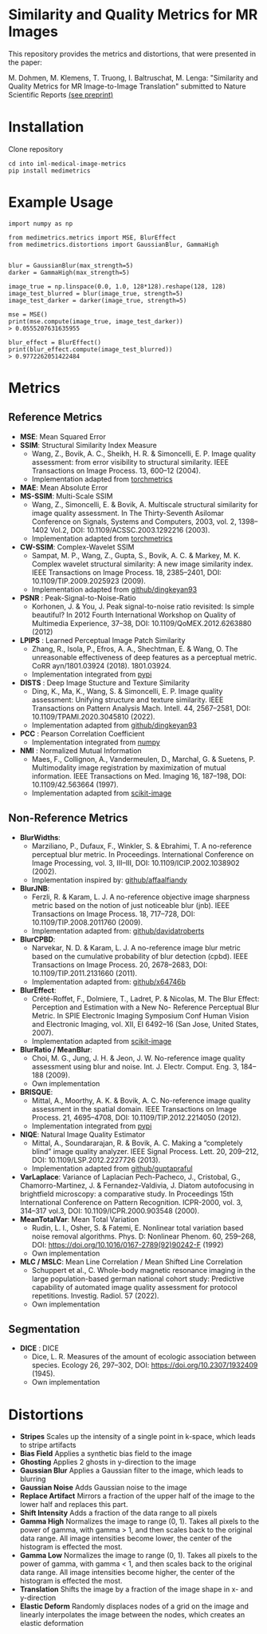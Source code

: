 # Similarity and Quality Metrics for MR Images

This repository provides the metrics and distortions, that were presented in the paper:

M. Dohmen, M. Klemens, T. Truong, I. Baltruschat, M. Lenga: "Similarity and Quality Metrics for MR Image-to-Image Translation"
submitted to Nature Scientific Reports
[(see preprint)](https://arxiv.org/abs/2405.08431)

# Installation

Clone repository

```
cd into iml-medical-image-metrics
pip install medimetrics
```

# Example Usage

```
import numpy as np

from medimetrics.metrics import MSE, BlurEffect
from medimetrics.distortions import GaussianBlur, GammaHigh


blur = GaussianBlur(max_strength=5)
darker = GammaHigh(max_strength=5)

image_true = np.linspace(0.0, 1.0, 128*128).reshape(128, 128)
image_test_blurred = blur(image_true, strength=5)
image_test_darker = darker(image_true, strength=5)

mse = MSE()
print(mse.compute(image_true, image_test_darker))
> 0.0555207631635955

blur_effect = BlurEffect()
print(blur_effect.compute(image_test_blurred))
> 0.9772262051422484

```

# Metrics

## Reference Metrics

- __MSE__: Mean Squared Error
- __SSIM__: Structural Similarity Index Measure
  - Wang, Z., Bovik, A. C., Sheikh, H. R. & Simoncelli, E. P. Image quality assessment: from error visibility to structural
    similarity. IEEE Transactions on Image Process. 13, 600–12 (2004).
  - Implementation adapted from [torchmetrics](https://lightning.ai/docs/torchmetrics/stable/image/structural__similarity.html)
- __MAE__: Mean Absolute Error
- __MS-SSIM__: Multi-Scale SSIM
  - Wang, Z., Simoncelli, E. & Bovik, A. Multiscale structural similarity for image quality assessment. In The Thirty-Seventh Asilomar Conference on Signals, Systems and Computers, 2003, vol. 2, 1398–1402 Vol.2, DOI: 10.1109/ACSSC.2003.1292216 (2003).
  - Implementation adapted from [torchmetrics](https://lightning.ai/docs/torchmetrics/stable/image/multi__scale__structural__similarity.html)
- __CW-SSIM__: Complex-Wavelet SSIM
  - Sampat, M. P., Wang, Z., Gupta, S., Bovik, A. C. & Markey, M. K. Complex wavelet structural similarity: A new image
    similarity index. IEEE Transactions on Image Process. 18, 2385–2401, DOI: 10.1109/TIP.2009.2025923 (2009).
  - Implementation adapted from [github/dingkeyan93](https://github.com/dingkeyan93/IQA-optimization/blob/master/IQA_pytorch/CW_SSIM.py)
- __PSNR__ : Peak-Signal-to-Noise-Ratio
  - Korhonen, J. & You, J. Peak signal-to-noise ratio revisited: Is simple beautiful? In 2012 Fourth International Workshop on Quality of Multimedia Experience, 37–38, DOI: 10.1109/QoMEX.2012.6263880 (2012)
- __LPIPS__ : Learned Perceptual Image Patch Similarity
  - Zhang, R., Isola, P., Efros, A. A., Shechtman, E. & Wang, O. The unreasonable effectiveness of deep features as a
    perceptual metric. CoRR ayn/1801.03924 (2018). 1801.03924.
  - Implementation integrated from [pypi](https://pypi.org/project/lpips/)
- __DISTS__ : Deep Image Stucture and Texture Similarity
  - Ding, K., Ma, K., Wang, S. & Simoncelli, E. P. Image quality assessment: Unifying structure and texture similarity. IEEE Transactions on Pattern Analysis Mach. Intell. 44, 2567–2581, DOI: 10.1109/TPAMI.2020.3045810 (2022).
  - Implementation adapted from [github/dingkeyan93](https://github.com/dingkeyan93/DISTS)
- __PCC__ : Pearson Correlation Coefficient
  - Implementation integrated from [numpy](https://numpy.org/doc/stable/reference/generated/numpy.corrcoef.html)
- __NMI__ : Normalized Mutual Information
  - Maes, F., Collignon, A., Vandermeulen, D., Marchal, G. & Suetens, P. Multimodality image registration by maximization of mutual information. IEEE Transactions on Med. Imaging 16, 187–198, DOI: 10.1109/42.563664 (1997).
  - Implementation adapted from [scikit-image](https://scikit-image.org/docs/stable/api/skimage.metrics.html#skimage.metrics.normalized__mutual__information)

## Non-Reference Metrics

- __BlurWidths__:
  - Marziliano, P., Dufaux, F., Winkler, S. & Ebrahimi, T. A no-reference perceptual blur metric. In Proceedings. International Conference on Image Processing, vol. 3, III–III, DOI: 10.1109/ICIP.2002.1038902 (2002).
  - Implementation inspired by: [github/affaalfiandy](https://github.com/affaalfiandy/Python-Blur-Metric/blob/main/nr_blur_np.py)
- __BlurJNB__:
  - Ferzli, R. & Karam, L. J. A no-reference objective image sharpness metric based on the notion of just noticeable blur
    (jnb). IEEE Transactions on Image Process. 18, 717–728, DOI: 10.1109/TIP.2008.2011760 (2009).
  - Implementation adapted from: [github/davidatroberts](https://github.com/davidatroberts/No-Reference-Sharpness-Metric/blob/master/src/main.cpp)
- __BlurCPBD__:
  - Narvekar, N. D. & Karam, L. J. A no-reference image blur metric based on the cumulative probability of blur detection
    (cpbd). IEEE Transactions on Image Process. 20, 2678–2683, DOI: 10.1109/TIP.2011.2131660 (2011).
  - Implementation adapted from: [github/x64746b](https://github.com/0x64746b/python-cpbd)
- __BlurEffect__:
  - Crété-Roffet, F., Dolmiere, T., Ladret, P. & Nicolas, M. The Blur Effect: Perception and Estimation with a New No-
    Reference Perceptual Blur Metric. In SPIE Electronic Imaging Symposium Conf Human Vision and Electronic Imaging,
    vol. XII, EI 6492–16 (San Jose, United States, 2007).
  - Implementation adapted from [scikit-image](https://scikit-image.org/docs/stable/api/skimage.measure.html#skimage.measure.blur_effect)
- __BlurRatio / MeanBlur__:
  - Choi, M. G., Jung, J. H. & Jeon, J. W. No-reference image quality assessment using blur and noise. Int. J. Electr. Comput. Eng. 3, 184–188 (2009).
  - Own implementation
- __BRISQUE__:
  - Mittal, A., Moorthy, A. K. & Bovik, A. C. No-reference image quality assessment in the spatial domain. IEEE Transactions on Image Process. 21, 4695–4708, DOI: 10.1109/TIP.2012.2214050 (2012).
  - Implementation integrated from [pypi](https://pypi.org/project/brisque/)
- __NIQE__: Natural Image Quality Estimator
  - Mittal, A., Soundararajan, R. & Bovik, A. C. Making a “completely blind” image quality analyzer. IEEE Signal Process. Lett. 20, 209–212, DOI: 10.1109/LSP.2012.2227726 (2013).
  - Implementation adapted from [github/guptapraful](https://github.com/guptapraful/niqe)
- __VarLaplace__: Variance of Laplacian
  Pech-Pacheco, J., Cristobal, G., Chamorro-Martinez, J. & Fernandez-Valdivia, J. Diatom autofocusing in brightfield
  microscopy: a comparative study. In Proceedings 15th International Conference on Pattern Recognition. ICPR-2000,
  vol. 3, 314–317 vol.3, DOI: 10.1109/ICPR.2000.903548 (2000).
- __MeanTotalVar__: Mean Total Variation
  - Rudin, L. I., Osher, S. & Fatemi, E. Nonlinear total variation based noise removal algorithms. Phys. D: Nonlinear Phenom. 60, 259–268, DOI: https://doi.org/10.1016/0167-2789(92)90242-F (1992)
  - Own implementation
- __MLC / MSLC__: Mean Line Correlation / Mean Shifted Line Correlation
  - Schuppert et al., C. Whole-body magnetic resonance imaging in the large population-based german national cohort study: Predictive capability of automated image quality assessment for protocol repetitions. Investig. Radiol. 57 (2022).
  - Own implementation

## Segmentation

- __DICE__ : DICE
  - Dice, L. R. Measures of the amount of ecologic association between species. Ecology 26, 297–302, DOI: https://doi.org/10.2307/1932409 (1945).
  - Own implementation

# Distortions

- __Stripes__ Scales up the intensity of a single point in k-space, which leads to stripe artifacts
- __Bias Field__ Applies a synthetic bias field to the image
- __Ghosting__ Applies 2 ghosts in y-direction to the image
- __Gaussian Blur__ Applies a Gaussian filter to the image, which leads to blurring
- __Gaussian Noise__ Adds Gaussian noise to the image
- __Replace Artifact__ Mirrors a fraction of the upper half of the image to the lower half and replaces this part.
- __Shift Intensity__ Adds a fraction of the data range to all pixels
- __Gamma High__ Normalizes the image to range (0, 1). Takes all pixels to the power of gamma, with gamma > 1, and then scales back to the original data range. All image intensities become lower, the center of the histogram is effected the most.
- __Gamma Low__ Normalizes the image to range (0, 1). Takes all pixels to the power of gamma, with gamma \< 1, and then scales back to the original data range. All image intensities become higher, the center of the histogram is effected the most.
- __Translation__ Shifts the image by a fraction of the image shape in x- and y-direction
- __Elastic Deform__ Randomly displaces nodes of a grid on the image and linearly interpolates the image between the nodes, which creates an elastic deformation
